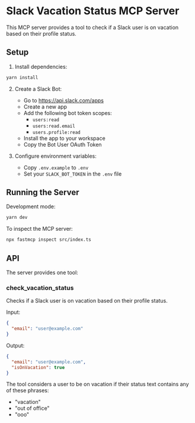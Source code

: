 # Slack Vacation Status MCP Server

This MCP server provides a tool to check if a Slack user is on vacation based on their profile status.

## Setup

1. Install dependencies:
```bash
yarn install
```

2. Create a Slack Bot:
   - Go to https://api.slack.com/apps
   - Create a new app
   - Add the following bot token scopes:
     - `users:read`
     - `users:read.email`
     - `users.profile:read`
   - Install the app to your workspace
   - Copy the Bot User OAuth Token

3. Configure environment variables:
   - Copy `.env.example` to `.env`
   - Set your `SLACK_BOT_TOKEN` in the `.env` file

## Running the Server

Development mode:
```bash
yarn dev
```

To inspect the MCP server:
```bash
npx fastmcp inspect src/index.ts
```

## API

The server provides one tool:

### check_vacation_status

Checks if a Slack user is on vacation based on their profile status.

Input:
```json
{
  "email": "user@example.com"
}
```

Output:
```json
{
  "email": "user@example.com",
  "isOnVacation": true
}
```

The tool considers a user to be on vacation if their status text contains any of these phrases:
- "vacation"
- "out of office"
- "ooo" 